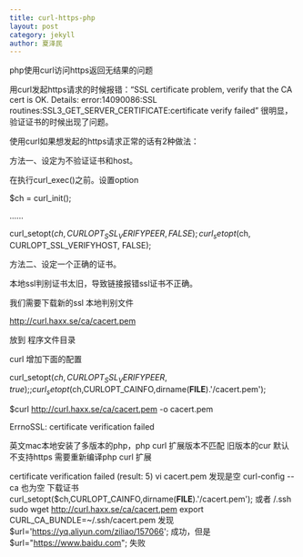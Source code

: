 ```yaml
---
title: curl-https-php
layout: post
category: jekyll
author: 夏泽民
---
```

php使用curl访问https返回无结果的问题
<!-- more -->
用curl发起https请求的时候报错：“SSL certificate problem, verify that the CA cert is OK. Details: error:14090086:SSL routines:SSL3_GET_SERVER_CERTIFICATE:certificate verify failed”
很明显，验证证书的时候出现了问题。

使用curl如果想发起的https请求正常的话有2种做法：

方法一、设定为不验证证书和host。

在执行curl_exec()之前。设置option

$ch = curl_init();

......

curl_setopt($ch, CURLOPT_SSL_VERIFYPEER, FALSE);
curl_setopt($ch, CURLOPT_SSL_VERIFYHOST, FALSE);

方法二、设定一个正确的证书。

本地ssl判别证书太旧，导致链接报错ssl证书不正确。

我们需要下载新的ssl 本地判别文件

http://curl.haxx.se/ca/cacert.pem

放到 程序文件目录

curl 增加下面的配置

curl_setopt($ch,CURLOPT_SSL_VERIFYPEER,true); ;
curl_setopt($ch,CURLOPT_CAINFO,dirname(__FILE__).'/cacert.pem');

$curl http://curl.haxx.se/ca/cacert.pem -o cacert.pem

ErrnoSSL: certificate verification failed

英文mac本地安装了多版本的php，php curl 扩展版本不匹配
旧版本的cur 默认不支持https 需要重新编译php curl 扩展

 certificate verification failed (result: 5)
 vi cacert.pem 发现是空
 curl-config --ca
 也为空
 下载证书
 curl_setopt($ch,CURLOPT_CAINFO,dirname(__FILE__).'/cacert.pem');
 或者
 /.ssh
sudo wget http://curl.haxx.se/ca/cacert.pem
export CURL_CA_BUNDLE=~/.ssh/cacert.pem
发现
$url='https://yq.aliyun.com/ziliao/157066';
成功，但是
$url="https://www.baidu.com";
失败